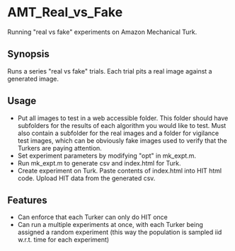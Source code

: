 # AMT_Real_vs_Fake

Running "real vs fake" experiments on Amazon Mechanical Turk.

## Synopsis
Runs a series "real vs fake" trials. Each trial pits a real image against a generated image. 

## Usage
- Put all images to test in a web accessible folder. This folder should have subfolders for the results of each algorithm you would like to test. Must also contain a subfolder for the real images and a folder for vigilance test images, which can be obviously fake images used to verify that the Turkers are paying attention.
- Set experiment parameters by modifying "opt" in mk_expt.m.
- Run mk_expt.m to generate csv and index.html for Turk.
- Create experiment on Turk. Paste contents of index.html into HIT html code. Upload HIT data from the generated csv.

## Features
- Can enforce that each Turker can only do HIT once
- Can run a multiple experiments at once, with each Turker being assigned a random experiment (this way the population is sampled iid w.r.t. time for each experiment)


